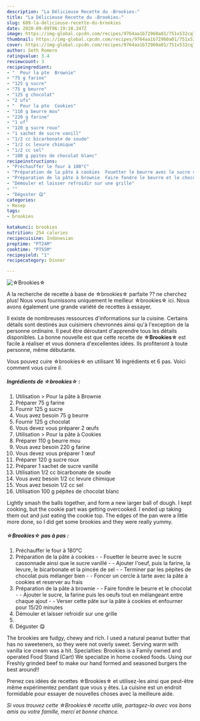 ```yaml
---
description: "La Délicieuse Recette du ☆Brookies☆"
title: "La Délicieuse Recette du ☆Brookies☆"
slug: 689-la-delicieuse-recette-du-brookies
date: 2020-09-09T06:19:18.247Z
image: https://img-global.cpcdn.com/recipes/9764aa1b72960a01/751x532cq70/☆brookies☆-photo-principale-de-la-recette.jpg
thumbnail: https://img-global.cpcdn.com/recipes/9764aa1b72960a01/751x532cq70/☆brookies☆-photo-principale-de-la-recette.jpg
cover: https://img-global.cpcdn.com/recipes/9764aa1b72960a01/751x532cq70/☆brookies☆-photo-principale-de-la-recette.jpg
author: Seth Romero
ratingvalue: 3.4
reviewcount: 3
recipeingredient:
- "  Pour la pte  Brownie"
- "75 g farine"
- "125 g sucre"
- "75 g beurre"
- "125 g chocolat"
- "2 ufs"
- "  Pour la pte  Cookies"
- "110 g beurre mou"
- "220 g farine"
- "1 uf"
- "120 g sucre roux"
- "1 sachet de sucre vanill"
- "1/2 cc bicarbonate de soude"
- "1/2 cc levure chimique"
- "1/2 cc sel"
- "100 g ppites de chocolat blanc"
recipeinstructions:
- "Préchauffer le four à 180°C"
- "Préparation de la pâte à cookies  Fouetter le beurre avec le sucre cassonnade ainsi que le sucre vanillé  Ajouter l&#39;oeuf, puis la farine, la levure, le bicarbonate et la pincée de sel  Terminer par les pépites de chocolat puis mélanger bien  Foncer un cercle à tarte avec la pâte à cookies et reserver au frais"
- "Préparation de la pâte à brownie  Faire fondre le beurre et le chocolat  Ajouter le sucre, la farine puis les oeufs tout en mélangeant entre chaque ajout  Verser cette pâte sur la pâte à cookies et enfourner pour 15/20 minutes"
- "Démouler et laisser refroidir sur une grille"
- ""
- "Déguster 😋"
categories:
- Resep
tags:
- brookies

katakunci: brookies 
nutrition: 254 calories
recipecuisine: Indonesian
preptime: "PT24M"
cooktime: "PT55M"
recipeyield: "1"
recipecategory: Dinner

---
```



![☆Brookies☆](https://img-global.cpcdn.com/recipes/9764aa1b72960a01/751x532cq70/☆brookies☆-photo-principale-de-la-recette.jpg)

A la recherche de recette à base de ☆brookies☆ parfaite ?? ne cherchez plus! Nous vous fournissons uniquement le meilleur ☆brookies☆ ici. Nous avons également une grande variété de recettes à essayer.

Il existe de nombreuses ressources d'informations sur la cuisine. Certains détails sont destinés aux cuisiniers chevronnés ainsi qu'à l'exception de la personne ordinaire. Il peut être déroutant d'apprendre tous les détails disponibles. La bonne nouvelle est que cette recette de <strong> ☆Brookies☆ </strong> est facile à réaliser et vous donnera d'excellentes idées. Ils profiteront à toute personne, même débutante.

<!--inarticleads1-->

Vous pouvez cuire ☆brookies☆ en utilisant 16 Ingrédients et 6 pas. Voici comment vous cuire il.

##### Ingrédients de ☆brookies☆ :

1. Utilisation  &gt; Pour la pâte à Brownie
1. Préparer 75 g farine
1. Fournir 125 g sucre
1. Vous avez besoin 75 g beurre
1. Fournir 125 g chocolat
1. Vous devez vous préparer 2 œufs
1. Utilisation  &gt; Pour la pâte à Cookies
1. Préparer 110 g beurre mou
1. Vous avez besoin 220 g farine
1. Vous devez vous préparer 1 œuf
1. Préparer 120 g sucre roux
1. Préparer 1 sachet de sucre vanillé
1. Utilisation 1/2 cc bicarbonate de soude
1. Vous avez besoin 1/2 cc levure chimique
1. Vous avez besoin 1/2 cc sel
1. Utilisation 100 g pépites de chocolat blanc


Lightly smash the balls together, and form a new larger ball of dough. I kept cooking, but the cookie part was getting overcooked. I ended up taking them out and just eating the cookie top. The edges of the pan were a little more done, so I did get some brookies and they were really yummy. 

<!--inarticleads2-->

##### ☆Brookies☆ pas à pas :

1. Préchauffer le four à 180°C
1. Préparation de la pâte à cookies -  - Fouetter le beurre avec le sucre cassonnade ainsi que le sucre vanillé -  - Ajouter l&#39;oeuf, puis la farine, la levure, le bicarbonate et la pincée de sel -  - Terminer par les pépites de chocolat puis mélanger bien -  - Foncer un cercle à tarte avec la pâte à cookies et reserver au frais
1. Préparation de la pâte à brownie -  - Faire fondre le beurre et le chocolat -  - Ajouter le sucre, la farine puis les oeufs tout en mélangeant entre chaque ajout -  - Verser cette pâte sur la pâte à cookies et enfourner pour 15/20 minutes
1. Démouler et laisser refroidir sur une grille
1. 
1. Déguster 😋


The brookies are fudgy, chewy and rich. I used a natural peanut butter that has no sweeteners, so they were not overly sweet. Serving warm with vanilla ice cream was a hit. Specialties: Brookies is a Family owned and operated Food Stand (Cart) We specialize in home cooked foods. Using our Freshly grinded beef to make our hand formed and seasoned burgers the best around!! 

<!--inarticleads1-->

<p>
Prenez ces idées de recettes ☆Brookies☆ et utilisez-les ainsi que peut-être même expérimentez pendant que vous y êtes. La cuisine est un endroit formidable pour essayer de nouvelles choses avec la meilleure aide.
</p>

<p>
<i>Si vous trouvez cette ☆Brookies☆ recette utile, partagez-la avec vos bons amis ou votre famille, merci et bonne chance.</i>
</p>
